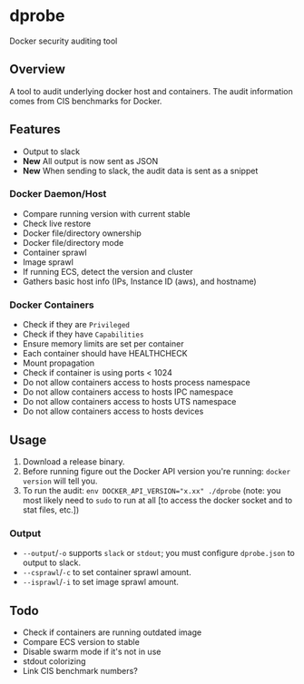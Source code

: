 # dprobe
Docker security auditing tool

## Overview
A tool to audit underlying docker host and containers. The audit information comes from CIS benchmarks for Docker.

## Features
- Output to slack
- **New** All output is now sent as JSON
- **New** When sending to slack, the audit data is sent as a snippet

### Docker Daemon/Host
- Compare running version with current stable
- Check live restore
- Docker file/directory ownership
- Docker file/directory mode
- Container sprawl
- Image sprawl
- If running ECS, detect the version and cluster
- Gathers basic host info (IPs, Instance ID (aws), and hostname)

### Docker Containers
- Check if they are `Privileged`
- Check if they have `Capabilities`
- Ensure memory limits are set per container
- Each container should have HEALTHCHECK
- Mount propagation
- Check if container is using ports < 1024
- Do not allow containers access to hosts process namespace
- Do not allow containers access to hosts IPC namespace
- Do not allow containers access to hosts UTS namespace
- Do not allow containers access to hosts devices

## Usage
1. Download a release binary.
2. Before running figure out the Docker API version you're running: `docker version` will tell you.
3. To run the audit: `env DOCKER_API_VERSION="x.xx" ./dprobe` (note: you most likely need to `sudo` to run at all [to access the docker socket and to stat files, etc.])

### Output
- `--output`/`-o` supports `slack` or `stdout`; you must configure `dprobe.json` to output to slack.
- `--csprawl`/`-c` to set container sprawl amount.
- `--isprawl`/`-i` to set image sprawl amount.

## Todo
- Check if containers are running outdated image
- Compare ECS version to stable
- Disable swarm mode if it's not in use
- stdout colorizing
- Link CIS benchmark numbers?
